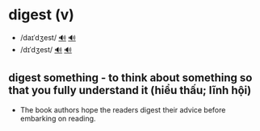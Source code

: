 # digest (v)

- /daɪˈdʒest/ [🔊](https://www.oxfordlearnersdictionaries.com/media/english/uk_pron/d/dig/diges/digest__gb_1.mp3) [🔊](https://www.oxfordlearnersdictionaries.com/media/english/us_pron/d/dig/diges/digest__us_1_rr.mp3)
- /dɪˈdʒest/ [🔊](https://www.oxfordlearnersdictionaries.com/media/english/uk_pron/d/dig/diges/digest__gb_2.mp3) [🔊](https://www.oxfordlearnersdictionaries.com/media/english/us_pron/d/dig/diges/digest__us_2_rr.mp3)

## digest something - to think about something so that you fully understand it (hiểu thấu; lĩnh hội)

- The book authors hope the readers digest their advice before embarking on reading.